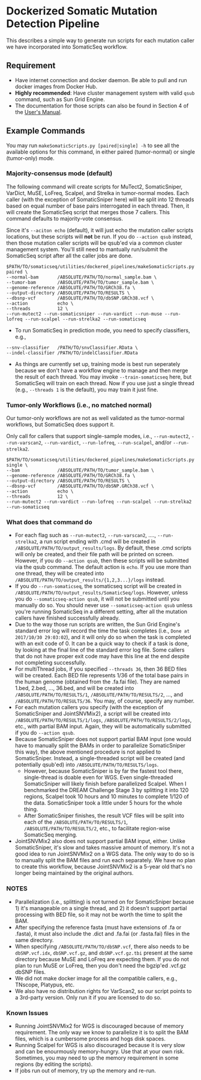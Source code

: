 # Dockerized Somatic Mutation Detection Pipeline

This describes a simple way to generate run scripts for each mutation caller we have incorporated into SomaticSeq workflow.

## Requirement
* Have internet connection and docker daemon. Be able to pull and run docker images from Docker Hub.
* **Highly recommended**: Have cluster management system with valid `qsub` command, such as Sun Grid Engine.
* The documentation for those scripts can also be found in Section 4 of the [User's Manual](../../docs/Manual.pdf "Documentation").

## Example Commands

You may run ```makeSomaticScripts.py [paired|single] -h``` to see all the available options for this command, in either paired (tumor-normal) or single (tumor-only) mode.

### Majority-consensus mode (default)
The following command will create scripts for MuTect2, SomaticSniper, VarDict, MuSE, LoFreq, Scalpel, and Strelka in tumor-normal modes.
Each caller (with the exception of SomaticSniper here) will be split into 12 threads based on equal number of base pairs interrogated in each thread. 
Then, it will create the SomaticSeq script that merges those 7 callers. This command defaults to majority-vote consensus.

Since it's `--aciton echo` (default), it will just echo the mutation caller scripts locations, but these scripts will **not** be run.
If you do `--action qsub` instead, then those mutation caller scripts will be qsub'ed via a common cluster management system. 
You'll still need to mantually run/submit the SomaticSeq script after all the caller jobs are done.

```
$PATH/TO/somaticseq/utilities/dockered_pipelines/makeSomaticScripts.py paired \
--normal-bam       /ABSOLUTE/PATH/TO/normal_sample.bam \
--tumor-bam        /ABSOLUTE/PATH/TO/tumor_sample.bam \
--genome-reference /ABSOLUTE/PATH/TO/GRCh38.fa \
--output-directory /ABSOLUTE/PATH/TO/RESULTS \
--dbsnp-vcf        /ABSOLUTE/PATH/TO/dbSNP.GRCh38.vcf \
--action           echo \
--threads          12 \
--run-mutect2 --run-somaticsniper --run-vardict --run-muse --run-lofreq --run-scalpel --run-strelka2 --run-somaticseq
```

* To run SomaticSeq in prediction mode, you need to specify classifiers, e.g.,

```
--snv-classifier   /PATH/TO/snvClassifier.RData \
--indel-classifier /PATH/TO/indelClassifier.RData
```

* As things are currently set up, training mode is best run seperately because we don't have a workflow engine to manage and then merge the result of each thread. You may invoke ```--train-somaticseq``` here, but SomaticSeq will train on each thread. Now if you use just a single thread (e.g., ```--threads 1``` is the default), you may train it just fine.

### Tumor-only Workflows (i.e., no matched normal)
Our tumor-only workflows are not as well validated as the tumor-normal workflows, but SomaticSeq does support it.

Only call for callers that support single-sample modes, i.e., `--run-mutect2`, `--run-varscan2`, `--run-vardict`, `--run-lofreq`, `--run-scalpel`, and/or `--run-strelka2`.

```
$PATH/TO/somaticseq/utilities/dockered_pipelines/makeSomaticScripts.py single \
--bam              /ABSOLUTE/PATH/TO/tumor_sample.bam \
--genome-reference /ABSOLUTE/PATH/TO/GRCh38.fa \
--output-directory /ABSOLUTE/PATH/TO/RESULTS \
--dbsnp-vcf        /ABSOLUTE/PATH/TO/dbSNP.GRCh38.vcf \
--action           echo \
--threads          12 \
--run-mutect2 --run-vardict --run-lofreq --run-scalpel --run-strelka2 --run-somaticseq
```


### What does that command do

* For each flag such as `--run-mutect2`, `--run-varscan2`, ...., `--run-strelka2`, a run script ending with .cmd will be created in `/ABSOLUTE/PATH/TO/output_results/logs`. By default, these .cmd scripts will only be created, and their file path will be printed on screen. However, if you do `--action qsub`, then these scripts will be submitted via the qsub command. The default action is `echo`. If you use more than one thread, they will be created into `/ABSOLUTE/PATH/TO/output_results/{1,2,3...}/logs` instead. 
* If you do `--run-somaticseq`, the somaticseq script will be created in `/ABSOLUTE/PATH/TO/output_results/SomaticSeq/logs`. However, unless you do `--somaticseq-action qsub`, it will not be submitted until you manually do so. You should never use `--somaticseq-action qsub` unless you're running SomaticSeq in a different setting, after all the mutation callers have finished successfully already. 
* Due to the way those run scripts are written, the Sun Grid Engine's standard error log will record the time the task completes (i.e., `Done at 2017/10/30 29:03:02`), and it will only do so when the task is completed with an exit code of 0. It can be a quick way to check if a task is done, by looking at the final line of the standard error log file. Some callers that do not have proper exit code may have this line at the end despite not completing successfully.
* For multiThread jobs, if you specified `--threads 36`, then 36 BED files will be created. Each BED file represents 1/36 of the total base pairs in the human genome (obtained from the .fa.fai file). They are named 1.bed, 2.bed, ..., 36.bed, and will be created into `/ABSOLUTE/PATH/TO/RESULTS/1`, `/ABSOLUTE/PATH/TO/RESULTS/2`, ..., and `/ABSOLUTE/PATH/TO/RESULTS/36`. You may, of course, specify any number.
* For each mutation callers you specify (with the exception of SomaticSniper and JointSNVMix2), a script will be created into `/ABSOLUTE/PATH/TO/RESULTS/1/logs`, `/ABSOLUTE/PATH/TO/RESULTS/2/logs`, etc., with partial BAM input.  Again, they will be automatically submitted if you do `--action qsub`.
* Because SomaticSniper does not support partial BAM input (one would have to manually split the BAMs in order to parallelize SomaticSniper this way), the above mentioned procedure is not applied to SomaticSniper. Instead, a single-threaded script will be created (and potentially qsub'ed) into `/ABSOLUTE/PATH/TO/RESULTS/logs`.
  * However, because SomaticSniper is by far the fastest tool there, single-thread is doable even for WGS. Even single-threaded SomaticSniper will likely finish before parallelized Scalpel. When I benchmarked the DREAM Challenge Stage 3 by splitting it into 120 regions, Scalpel took 10 hours and 10 minutes to complete 1/120 of the data. SomaticSniper took a little under 5 hours for the whole thing. 
  * After SomaticSniper finishes, the result VCF files will be split into each of the `/ABSOLUTE/PATH/TO/RESULTS/1`, `/ABSOLUTE/PATH/TO/RESULTS/2`, etc., to facilitate region-wise SomaticSeq merging.
* JointSNVMix2 also does not support partial BAM input, either. Unlike SomaticSniper, it's slow and takes massive amount of memory. It's not a good idea to run JointSNVMix2 on a WGS data. The only way to do so is to manually split the BAM files and run each separately. We have no plan to create this workflow, because JointSNVMix2 is a 5-year old that's no longer being maintained by the original authors. 


### NOTES
* Parallelization (i.e., splitting) is not turned on for SomaticSniper because 1) it's manageable on a single thread, and 2) it doesn't support partial processing with BED file, so it may not be worth the time to split the BAM.
* After specifying the reference fasta (must have extensions of .fa or .fasta), it must also include the .dict and .fa.fai (or .fasta.fai) files in the same directory.
* When specifying `/ABSOLUTE/PATH/TO/dbSNP.vcf`, there also needs to be `dbSNP.vcf.idx`, `dbSNP.vcf.gz`, and `dbSNP.vcf.gz.tbi` present at the same directory because MuSE and LoFreq are expecting them. If you do not plan to run MuSE or LoFreq, then you don't need the bgzip'ed .vcf.gz dbSNP files.
* We did not make docker image for all the compatible callers, e.g., TNscope, Platypus, etc.
* We also have no distribution rights for VarScan2, so our script points to a 3rd-party version. Only run it if you are licensed to do so.

### Known Issues
* Running JointSNVMix2 for WGS is discouraged because of memory requirement. The only way we know to parallelize it is to split the BAM files, which is a cumbersome process and hogs disk spaces.
* Running Scalpel for WGS is also discouraged because it is very slow and can be enourmously memory-hungry. Use that at your own risk. Sometimes, you may need to up the memory requirement in some regions (by editing the scripts). 
* If jobs run out of memory, try up the memory and re-run.
